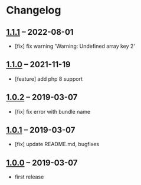 # Changelog

## [1.1.1](https://github.com/contao-themes-net/material-icons-inserttag/tree/1.1.1) – 2022-08-01

- [fix] fix warning 'Warning: Undefined array key 2'

## [1.1.0](https://github.com/contao-themes-net/material-icons-inserttag/tree/1.0.2) – 2021-11-19

- [feature] add php 8 support

## [1.0.2](https://github.com/contao-themes-net/material-icons-inserttag/tree/1.0.2) – 2019-03-07

- [fix] fix error with bundle name

## [1.0.1](https://github.com/contao-themes-net/material-icons-inserttag/tree/1.0.1) – 2019-03-07

- [fix] update README.md, bugfixes

## [1.0.0](https://github.com/contao-themes-net/material-icons-inserttag/tree/1.0.0) – 2019-03-07

- first release
